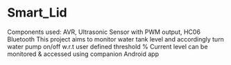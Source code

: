 # Smart_Lid

Components used: AVR, Ultrasonic Sensor with PWM output, HC06 Bluetooth
This project aims to monitor water tank level and accordingly turn water pump on/off w.r.t user defined threshold %
Current level can be monitored & accessed using companion Android app
